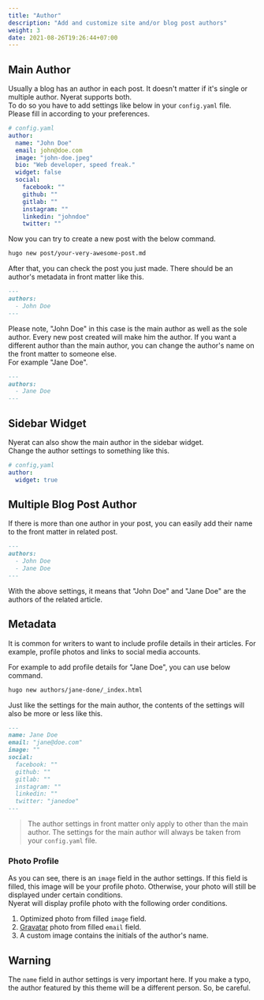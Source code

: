 ```yaml
---
title: "Author"
description: "Add and customize site and/or blog post authors"
weight: 3
date: 2021-08-26T19:26:44+07:00
---
```


## Main Author

Usually a blog has an author in each post. It doesn't matter if it's single or
multiple author. Nyerat supports both.  
To do so you have to add settings like below in your `config.yaml` file.  
Please fill in according to your preferences.

```yaml
# config.yaml
author:
  name: "John Doe"
  email: john@doe.com
  image: "john-doe.jpeg"
  bio: "Web developer, speed freak."
  widget: false
  social:
    facebook: ""
    github: ""
    gitlab: ""
    instagram: ""
    linkedin: "johndoe"
    twitter: ""
```

Now you can try to create a new post with the below command.

```bash
hugo new post/your-very-awesome-post.md
```

After that, you can check the post you just made. There should be an author's
metadata in front matter like this.

```md
---
authors:
  - John Doe
---
```

Please note, "John Doe" in this case is the main author as well as the sole
author. Every new post created will make him the author. If you want a different
author than the main author, you can change the author's name on the front
matter to someone else.  
For example "Jane Doe".

```md
---
authors:
  - Jane Doe
---
```

## Sidebar Widget

Nyerat can also show the main author in the sidebar widget.  
Change the author settings to something like this.

```yaml
# config,yaml
author:
  widget: true
```

## Multiple Blog Post Author

If there is more than one author in your post, you can easily add their name to
the front matter in related post.

```md
---
authors:
  - John Doe
  - Jane Doe
---
```

With the above settings, it means that "John Doe" and "Jane Doe" are the authors
of the related article.

## Metadata

It is common for writers to want to include profile details in their articles.
For example, profile photos and links to social media accounts.

For example to add profile details for "Jane Doe", you can use below command.

```bash
hugo new authors/jane-done/_index.html
```

Just like the settings for the main author, the contents of the settings will
also be more or less like this.

```md
---
name: Jane Doe
email: "jane@doe.com"
image: ""
social:
  facebook: ""
  github: ""
  gitlab: ""
  instagram: ""
  linkedin: ""
  twitter: "janedoe"
---
```

> The author settings in front matter only apply to other than the main author.
> The settings for the main author will always be taken from your `config.yaml`
> file.

### Photo Profile

As you can see, there is an `image` field in the author settings. If this field
is filled, this image will be your profile photo. Otherwise, your photo will
still be displayed under certain conditions.  
Nyerat will display profile photo with the following order conditions.

1. Optimized photo from filled `image` field.
2. [Gravatar](https://gravatar.com "Gravatar") photo from filled `email` field.
3. A custom image contains the initials of the author's name.

## Warning

The `name` field in author settings is very important here. If you make a typo,
the author featured by this theme will be a different person. So, be careful.
